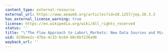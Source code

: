 ```yaml
---
content_type: external-resource
external_url: https://www.aeaweb.org/articles?id=10.1257/jep.20.3.3
has_external_license_warning: true
license: https://en.wikipedia.org/wiki/All_rights_reserved
status: ''
title: "\"The Flow Approach to Labor\_Markets: New Data Sources and Micro-Macro Links.\""
uid: 829bee2c-47ba-4c33-bc64-b8c6b7236a96
wayback_url: ''
---
```


